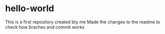 # hello-world
This is a first repository created bty me
Made the changes to the readme to check how braches and commit works
